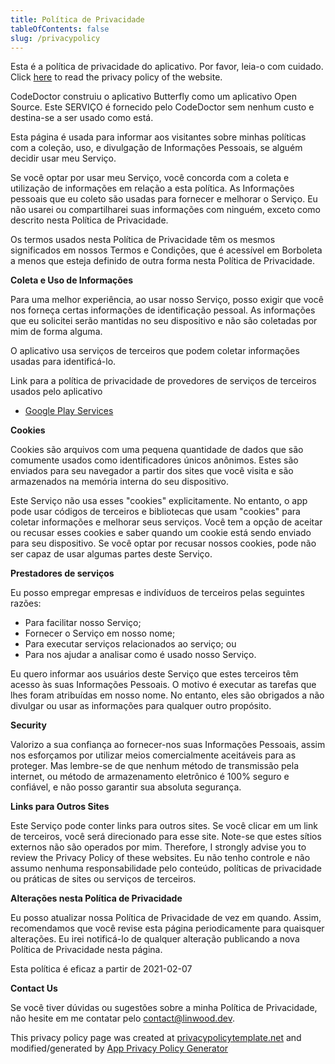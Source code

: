 ```yaml
---
title: Política de Privacidade
tableOfContents: false
slug: /privacypolicy
---
```


Esta é a política de privacidade do aplicativo. Por favor, leia-o com cuidado.
Click [here](https://go.linwood.dev/privacypolicy) to read the privacy policy of the website.

CodeDoctor construiu o aplicativo Butterfly como um aplicativo Open Source. Este SERVIÇO é fornecido pelo CodeDoctor sem nenhum custo e destina-se a ser usado como está.

Esta página é usada para informar aos visitantes sobre minhas políticas com a coleção, uso, e divulgação de Informações Pessoais, se alguém decidir usar meu Serviço.

Se você optar por usar meu Serviço, você concorda com a coleta e utilização de informações em relação a esta política. As Informações pessoais que eu coleto são usadas para fornecer e melhorar o Serviço. Eu não usarei ou compartilharei suas informações com ninguém, exceto como descrito nesta Política de Privacidade.

Os termos usados nesta Política de Privacidade têm os mesmos significados em nossos Termos e Condições, que é acessível em Borboleta a menos que esteja definido de outra forma nesta Política de Privacidade.

**Coleta e Uso de Informações**

Para uma melhor experiência, ao usar nosso Serviço, posso exigir que você nos forneça certas informações de identificação pessoal. As informações que eu solicitei serão mantidas no seu dispositivo e não são coletadas por mim de forma alguma.

O aplicativo usa serviços de terceiros que podem coletar informações usadas para identificá-lo.

Link para a política de privacidade de provedores de serviços de terceiros usados pelo aplicativo

- [Google Play Services](https://www.google.com/policies/privacy/)

**Cookies**

Cookies são arquivos com uma pequena quantidade de dados que são comumente usados como identificadores únicos anônimos. Estes são enviados para seu navegador a partir dos sites que você visita e são armazenados na memória interna do seu dispositivo.

Este Serviço não usa esses "cookies" explicitamente. No entanto, o app pode usar códigos de terceiros e bibliotecas que usam "cookies" para coletar informações e melhorar seus serviços. Você tem a opção de aceitar ou recusar esses cookies e saber quando um cookie está sendo enviado para seu dispositivo. Se você optar por recusar nossos cookies, pode não ser capaz de usar algumas partes deste Serviço.

**Prestadores de serviços**

Eu posso empregar empresas e indivíduos de terceiros pelas seguintes razões:

- Para facilitar nosso Serviço;
- Fornecer o Serviço em nosso nome;
- Para executar serviços relacionados ao serviço; ou
- Para nos ajudar a analisar como é usado nosso Serviço.

Eu quero informar aos usuários deste Serviço que estes terceiros têm acesso às suas Informações Pessoais. O motivo é executar as tarefas que lhes foram atribuídas em nosso nome. No entanto, eles são obrigados a não divulgar ou usar as informações para qualquer outro propósito.

**Security**

Valorizo a sua confiança ao fornecer-nos suas Informações Pessoais, assim nos esforçamos por utilizar meios comercialmente aceitáveis para as proteger. Mas lembre-se de que nenhum método de transmissão pela internet, ou método de armazenamento eletrônico é 100% seguro e confiável, e não posso garantir sua absoluta segurança.

**Links para Outros Sites**

Este Serviço pode conter links para outros sites. Se você clicar em um link de terceiros, você será direcionado para esse site. Note-se que estes sítios externos não são operados por mim. Therefore, I strongly advise you to review the Privacy Policy of these websites. Eu não tenho controle e não assumo nenhuma responsabilidade pelo conteúdo, políticas de privacidade ou práticas de sites ou serviços de terceiros.

**Alterações nesta Política de Privacidade**

Eu posso atualizar nossa Política de Privacidade de vez em quando. Assim, recomendamos que você revise esta página periodicamente para quaisquer alterações. Eu irei notificá-lo de qualquer alteração publicando a nova Política de Privacidade nesta página.

Esta política é eficaz a partir de 2021-02-07

**Contact Us**

Se você tiver dúvidas ou sugestões sobre a minha Política de Privacidade, não hesite em me contatar pelo contact@linwood.dev.

This privacy policy page was created at [privacypolicytemplate.net](https://privacypolicytemplate.net) and modified/generated
by [App Privacy Policy Generator](https://app-privacy-policy-generator.nisrulz.com/)
